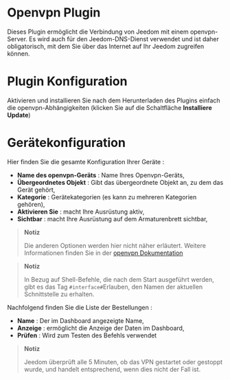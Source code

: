 # Openvpn Plugin

Dieses Plugin ermöglicht die Verbindung von Jeedom mit einem openvpn-Server. Es wird auch für den Jeedom-DNS-Dienst verwendet und ist daher obligatorisch, mit dem Sie über das Internet auf Ihr Jeedom zugreifen können.

# Plugin Konfiguration

Aktivieren und installieren Sie nach dem Herunterladen des Plugins einfach die openvpn-Abhängigkeiten (klicken Sie auf die Schaltfläche **Installiere Update**)

# Gerätekonfiguration

Hier finden Sie die gesamte Konfiguration Ihrer Geräte :

-   **Name des openvpn-Geräts** : Name Ihres Openvpn-Geräts,
-   **Übergeordnetes Objekt** : Gibt das übergeordnete Objekt an, zu dem das Gerät gehört,
-   **Kategorie** : Gerätekategorien (es kann zu mehreren Kategorien gehören),
-   **Aktivieren Sie** : macht Ihre Ausrüstung aktiv,
-   **Sichtbar** : macht Ihre Ausrüstung auf dem Armaturenbrett sichtbar,

> **Notiz**
>
> Die anderen Optionen werden hier nicht näher erläutert. Weitere Informationen finden Sie in der [openvpn Dokumentation](https://openvpn.net/index.php/open-source/documentation.html)

> **Notiz**
>
> In Bezug auf Shell-Befehle, die nach dem Start ausgeführt werden, gibt es das Tag `#interface#`Erlauben, den Namen der aktuellen Schnittstelle zu erhalten.

Nachfolgend finden Sie die Liste der Bestellungen :

-   **Name** : Der im Dashboard angezeigte Name,
-   **Anzeige** : ermöglicht die Anzeige der Daten im Dashboard,
-   **Prüfen** : Wird zum Testen des Befehls verwendet

> **Notiz**
>
> Jeedom überprüft alle 5 Minuten, ob das VPN gestartet oder gestoppt wurde, und handelt entsprechend, wenn dies nicht der Fall ist.
